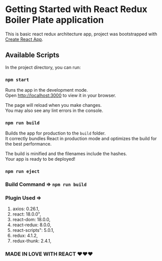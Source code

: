 # Getting Started with React Redux Boiler Plate application

This is basic react redux architecture app, project was bootstrapped with [Create React App](https://github.com/facebook/create-react-app).

## Available Scripts

In the project directory, you can run:

### `npm start`

Runs the app in the development mode.\
Open [http://localhost:3000](http://localhost:3000) to view it in your browser.

The page will reload when you make changes.\
You may also see any lint errors in the console.
### `npm run build`

Builds the app for production to the `build` folder.\
It correctly bundles React in production mode and optimizes the build for the best performance.

The build is minified and the filenames include the hashes.\
Your app is ready to be deployed!

### `npm run eject`

### Build Command => `npm run build` 
### Plugin Used =>
 1. axios: 0.26.1,
 2. react: 18.0.0",
 3. react-dom: 18.0.0,
 4. react-redux: 8.0.0,
 5. react-scripts": 5.0.1,
 6. redux: 4.1.2,
 7. redux-thunk: 2.4.1,

### MADE IN LOVE WITH REACT ❤❤❤